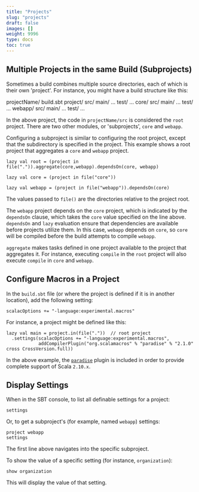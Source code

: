 ```yaml
---
title: "Projects"
slug: "projects"
draft: false
images: []
weight: 9996
type: docs
toc: true
---
```


## Multiple Projects in the same Build (Subprojects)
Sometimes a build combines multiple source directories, each of which is their own 'project'. For instance, you might have a build structure like this:

  projectName/
    build.sbt
    project/
      <SBT sub-build information>
    src/
      main/
        ...
      test/
        ...
    core/
      src/
        main/
          ...
        test/
          ...
    webapp/
      src/
        main/
          ...
        test/
          ...

In the above project, the code in `projectName/src` is considered the `root` project. There are two other modules, or 'subprojects', `core` and `webapp`.

Configuring a subproject is similar to configuring the root project, except that the subdirectory is specified in the project. This example shows a root project that aggregates a `core` and `webapp` project. 

    lazy val root = (project in file(".")).aggregate(core,webapp).dependsOn(core, webapp)

    lazy val core = (project in file("core"))

    lazy val webapp = (project in file("webapp")).dependsOn(core)

The values passed to `file()` are the directories relative to the project root. 

The `webapp` project depends on the `core` project, which is indicated by the `dependsOn` clause, which takes the `core` value specified on the line above. `dependsOn` and `lazy` evaluation ensure that dependencies are available before projects utilize them. In this case, `webapp` depends on `core`, so `core` will be compiled before the build attempts to compile `webapp`.

`aggregate` makes tasks defined in one project available to the project that aggregates it. For instance, executing `compile` in the `root` project will also execute `compile` in `core` and `webapp`.

## Configure Macros in a Project
In the `build.sbt` file (or where the project is defined if it is in another location), add the following setting:

    scalacOptions += "-language:experimental.macros"

For instance, a project might be defined like this:

    lazy val main = project.in(file("."))  // root project
      .settings(scalacOptions += "-language:experimental.macros",
                addCompilerPlugin("org.scalamacros" % "paradise" % "2.1.0" cross CrossVersion.full))

In the above example, the [`paradise`][1] plugin is included in order to provide complete support of Scala `2.10.x`.
     


  [1]: http://docs.scala-lang.org/overviews/macros/paradise.html

## Display Settings
When in the SBT console, to list all definable settings for a project:

    settings

Or, to get a subproject's (for example, named `webapp`) settings:

    project webapp
    settings

The first line above navigates into the specific subproject.

To show the value of a specific setting (for instance, `organization`):

    show organization

This will display the value of that setting.


